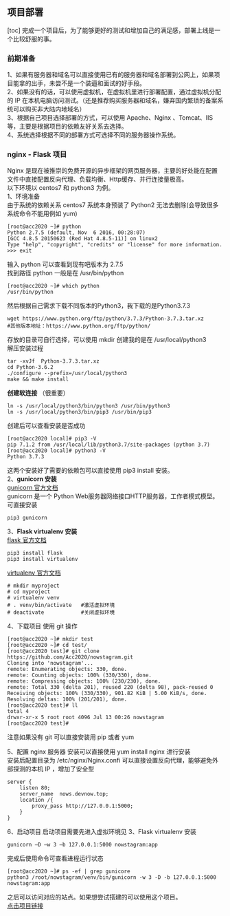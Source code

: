 ## 项目部署

[toc]
完成一个项目后，为了能够更好的测试和增加自己的满足感，部署上线是一个比较舒服的事。

### 前期准备
1、如果有服务器和域名可以直接使用已有的服务器和域名部署到公网上，如果项目能拿的出手，未尝不是一个装逼和面试的好手段。<br > 
2、如果没有的话，可以使用虚拟机，在虚拟机里进行部署配置，通过虚拟机分配的 IP 在本机电脑访问测试。（还是推荐购买服务器和域名，嫌弃国内繁琐的备案系统可以购买非大陆内地域名）<br >
3、根据自己项目选择部署的方式，可以使用 Apache、Nginx 、Tomcat、IIS 等，主要是根据项目的依赖友好关系去选择。<br >
4、系统选择根据不同的部署方式可选择不同的服务器操作系统。

### nginx - Flask 项目 
Nginx 是现在被推崇的免费开源的异步框架的网页服务器，主要的好处能在配置文件中直接配置反向代理、负载均衡、Http缓存、并行连接量极高。<br >
以下环境以 centos7 和 python3 为例。 <br>
1、环境准备<br>
由于系统的依赖关系 centos7 系统本身预装了 Python2 无法去删除(会导致很多系统命令不能用例如 yum) <br >
```shell
[root@acc2020 ~]# python
Python 2.7.5 (default, Nov  6 2016, 00:28:07)
[GCC 4.8.5 20150623 (Red Hat 4.8.5-11)] on linux2
Type "help", "copyright", "credits" or "license" for more information.
>>> exit
```
输入 python 可以查看到现有吧版本为 2.7.5<br>
找到路径 python 一般是在 /usr/bin/python
```
[root@acc2020 ~]# which python
/usr/bin/python
```
然后根据自己需求下载不同版本的Python3，我下载的是Python3.7.3
```
wget https://www.python.org/ftp/python/3.7.3/Python-3.7.3.tar.xz
#其他版本地址：https://www.python.org/ftp/python/
```
存放的目录可自行选择，可以使用 mkdir 创建我的是在 /usr/local/python3<br>
解压安装过程
```
tar -xvJf  Python-3.7.3.tar.xz
cd Python-3.6.2
./configure --prefix=/usr/local/python3
make && make install
```
**创建软连接** （很重要）
```
ln -s /usr/local/python3/bin/python3 /usr/bin/python3
ln -s /usr/local/python3/bin/pip3 /usr/bin/pip3
```
创建后可以查看安装是否成功
```
[root@acc2020 local]# pip3 -V
pip 7.1.2 from /usr/local/lib/python3.7/site-packages (python 3.7)
[root@acc2020 local]# python3 -V
Python 3.7.3
```
这两个安装好了需要的依赖包可以直接使用 pip3 install 安装。<br >
2、**gunicorn 安装**  
[gunicorn 官方文档](https://docs.gunicorn.org/en/stable/)  
gunicorn 是一个 Python Web服务器网络接口HTTP服务器，工作者模式模型。  
可直接安装
```
pip3 gunicorn
```
3、**Flask virtualenv 安装**  
[flask 官方文档](https://dormousehole.readthedocs.io/en/latest/)  
```
pip3 install flask
pip3 install virtualenv
```
[virtualenv 官方文档](https://virtualenv.pypa.io/en/latest/)
```
# mkdir myproject
# cd myproject
# virtualenv venv
# . venv/bin/activate   #激活虚拟环境
# deactivate            #关闭虚拟环境
```

4、下载项目 使用 git 操作
```shell
[root@acc2020 ~]# mkdir test
[root@acc2020 ~]# cd test/
[root@acc2020 test]# git clone https://github.com/Acc2020/nowstagram.git
Cloning into 'nowstagram'...
remote: Enumerating objects: 330, done.
remote: Counting objects: 100% (330/330), done.
remote: Compressing objects: 100% (230/230), done.
remote: Total 330 (delta 201), reused 220 (delta 98), pack-reused 0
Receiving objects: 100% (330/330), 901.82 KiB | 5.00 KiB/s, done.
Resolving deltas: 100% (201/201), done.
[root@acc2020 test]# ll
total 4
drwxr-xr-x 5 root root 4096 Jul 13 00:26 nowstagram
[root@acc2020 test]#
```
注意如果没有 git 可以直接安装用 pip 或者 yum

5、配置 nginx 服务器
安装可以直接使用  yum install nginx 进行安装  
安装后配置目录为 /etc/nginx/Nginx.confi 
可以直接设置反向代理，能够避免外部探测的本机 IP ，增加了安全型
```
server {
    listen 80;
    server_name  nows.devnow.top;
    location /{
        proxy_pass http://127.0.0.1:5000;
    }
}

```

6、启动项目
启动项目需要先进入虚拟环境见 3、Flask virtualenv 安装 
```
gunicorn –D –w 3 –b 127.0.0.1:5000 nowstagram:app
```

完成后使用命令可查看进程运行状态
```
[root@acc2020 ~]# ps -ef | grep gunicore
python3 /root/nowstagram/venv/bin/gunicorn -w 3 -D -b 127.0.0.1:5000 nowstagram:app
```
之后可以访问对应的站点。如果想尝试搭建的可以使用这个项目。  
[点击项目链接](https://github.com/Acc2020/nowstagram)

